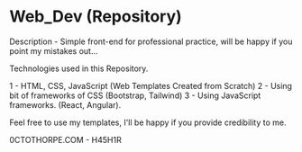 # Web_Dev (Repository)

Description - Simple front-end for professional practice, will be happy if you point my mistakes out...

Technologies used in this Repository.

1 - HTML, CSS, JavaScript (Web Templates Created from Scratch)
2 - Using bit of frameworks of CSS (Bootstrap, Tailwind)
3 - Using JavaScript frameworks. (React, Angular).

Feel free to use my templates, I'll be happy if you provide credibility to me.

0CTOTHORPE.COM - H45H1R
